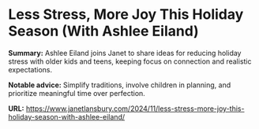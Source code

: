 # Less Stress, More Joy This Holiday Season (With Ashlee Eiland)

**Summary:** Ashlee Eiland joins Janet to share ideas for reducing holiday stress with older kids and teens, keeping focus on connection and realistic expectations.

**Notable advice:** Simplify traditions, involve children in planning, and prioritize meaningful time over perfection.

**URL:** https://www.janetlansbury.com/2024/11/less-stress-more-joy-this-holiday-season-with-ashlee-eiland/
